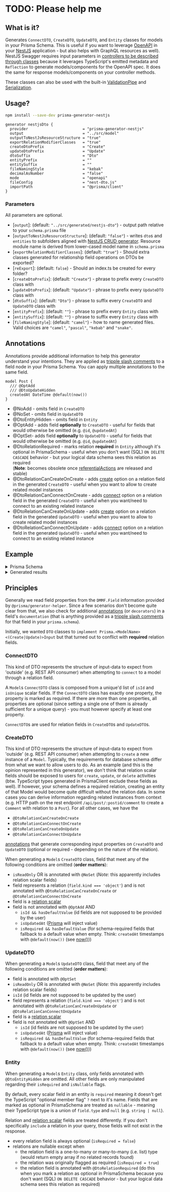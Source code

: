 # TODO: Please help me

## What is it?

Generates `ConnectDTO`, `CreateDTO`, `UpdateDTO`, and `Entity` classes for models in your Prisma Schema. This is useful if you want to leverage [OpenAPI](https://docs.nestjs.com/openapi/introduction) in your [NestJS](https://nestjs.com/) application - but also helps with GraphQL resources as well). NestJS Swagger requires input parameters in [controllers to be described through classes](https://docs.nestjs.com/openapi/types-and-parameters) because it leverages TypeScript's emitted metadata and `Reflection` to generate models/components for the OpenAPI spec. It does the same for response models/components on your controller methods.

These classes can also be used with the built-in [ValidationPipe](https://docs.nestjs.com/techniques/validation#using-the-built-in-validationpipe) and [Serialization](https://docs.nestjs.com/techniques/serialization).

## Usage?

```sh
npm install --save-dev prisma-generator-nestjs
```

```prisma
generator nestjsDto {
  provider                        = "prisma-generator-nestjs"
  output                          = "../src/model"
  outputToNestJsResourceStructure = "true"
  exportRelationModifierClasses   = "true"
  createDtoPrefix                 = "Create"
  updateDtoPrefix                 = "Update"
  dtoSuffix                       = "Dto"
  entityPrefix                    = ""
  entitySuffix                    = ""
  fileNamingStyle                 = "kebak"
  decimalAsNumber                 = "false"
  mode                            = "openapi"
  fileConfig                      = "nest-dto.js"
  importPath                      = "@prisma/client"
}
```

### Parameters

All parameters are optional.

- [`output`]: (default: `"../src/generated/nestjs-dto"`) - output path relative to your `schema.prisma` file
- [`outputToNestJsResourceStructure`]: (default: `"false"`) - writes `dto`s and `entities` to subfolders aligned with [NestJS CRUD generator](https://docs.nestjs.com/recipes/crud-generator). Resource module name is derived from lower-cased model name in `schema.prisma`
- [`exportRelationModifierClasses`]: (default: `"true"`) - Should extra classes generated for relationship field operations on DTOs be exported?
- [`reExport`]: (default: `false`) - Should an index.ts be created for every folder?
- [`createDtoPrefix`]: (default: `"Create"`) - phrase to prefix every `CreateDTO` class with
- [`updateDtoPrefix`]: (default: `"Update"`) - phrase to prefix every `UpdateDTO` class with
- [`dtoSuffix`]: (default: `"Dto"`) - phrase to suffix every `CreateDTO` and `UpdateDTO` class with
- [`entityPrefix`]: (default: `""`) - phrase to prefix every `Entity` class with
- [`entitySuffix`]: (default: `""`) - phrase to suffix every `Entity` class with
- [`fileNamingStyle`]: (default: `"camel"`) - how to name generated files. Valid choices are `"camel"`, `"pascal"`, `"kebab"` and `"snake"`.

## <a name="annotations"></a>Annotations

Annotations provide additional information to help this generator understand your intentions. They are applied as [tripple slash comments](https://www.prisma.io/docs/concepts/components/prisma-schema#comments) to a field node in your Prisma Schema. You can apply multiple annotations to the same field.

```prisma
model Post {
  /// @OptAdd
  /// @DtoUpdateHidden
  createdAt DateTime @default(now())
}
```

- @NoAdd - omits field in `CreateDTO`
- @NoSet - omits field in `UpdateDTO`
- @DtoEntityHidden - omits field in `Entity`
- @OptAdd - adds field **optionally** to `CreateDTO` - useful for fields that would otherwise be omitted (e.g. `@id`, `@updatedAt`)
- @OptSet- adds field **optionally** to `UpdateDTO` - useful for fields that would otherwise be omitted (e.g. `@id`, `@updatedAt`)
- @DtoRelationRequired - marks relation **required** in `Entity` although it's optional in PrismaSchema - useful when you don't want (SQL) `ON DELETE CASCADE` behavior - but your logical data schema sees this relation as required  
  (**Note**: becomes obsolete once [referentialActions](https://github.com/prisma/prisma/issues/7816) are released and stable)
- @DtoRelationCanCreateOnCreate - adds [create](https://www.prisma.io/docs/concepts/components/prisma-client/relation-queries#create-a-related-record) option on a relation field in the generated `CreateDTO` - useful when you want to allow to create related model instances
- @DtoRelationCanConnectOnCreate - adds [connect](https://www.prisma.io/docs/concepts/components/prisma-client/relation-queries#connect-an-existing-record) option on a relation field in the generated `CreateDTO` - useful when you want/need to connect to an existing related instance
- @DtoRelationCanCreateOnUpdate - adds [create](https://www.prisma.io/docs/concepts/components/prisma-client/relation-queries#create-a-related-record) option on a relation field in the generated `UpdateDTO` - useful when you want to allow to create related model instances
- @DtoRelationCanConnectOnUpdate - adds [connect](https://www.prisma.io/docs/concepts/components/prisma-client/relation-queries#connect-an-existing-record) option on a relation field in the generated `UpdateDTO` - useful when you want/need to connect to an existing related instance

## <a name="example"></a>Example

<details>
  <summary>Prisma Schema</summary>

```prisma
generator nestjsDto {
  provider                        = "prisma-generator-nestjs-dto"
  output                          = "../src"
  outputToNestJsResourceStructure = "true"
}

model Question {
  id          String   @id @default(dbgenerated("gen_random_uuid()")) @db.Uuid
  /// @NoSet
  createdAt   DateTime @default(now())
  /// @DtoRelationRequired
  createdBy   User?    @relation("CreatedQuestions", fields: [createdById], references: [id])
  createdById String?  @db.Uuid
  updatedAt   DateTime @updatedAt
  /// @DtoRelationRequired
  updatedBy   User?    @relation("UpdatedQuestions", fields: [updatedById], references: [id])
  updatedById String?  @db.Uuid

  /// @DtoRelationRequired
  /// @DtoRelationCanConnectOnCreate
  category   Category? @relation(fields: [categoryId], references: [id])
  categoryId String?   @db.Uuid

  /// @OptAdd
  /// @DtoRelationCanCreateOnCreate
  /// @DtoRelationCanConnectOnCreate
  /// @DtoRelationCanCreateOnUpdate
  /// @DtoRelationCanConnectOnUpdate
  tags Tag[]

  title     String
  content   String
  responses Response[]
}
```

</details>

<details>
<summary>Generated results</summary>

```ts
// src/question/dto/connect-question.dto.ts
export class ConnectQuestionDto {
  id: string;
}
```

```ts
// src/question/dto/create-question.dto.ts
import { ApiExtraModels } from '@nestjs/swagger';
import { ConnectCategoryDto } from '../../category/dto/connect-category.dto';
import { CreateTagDto } from '../../tag/dto/create-tag.dto';
import { ConnectTagDto } from '../../tag/dto/connect-tag.dto';

export class CreateQuestionCategoryRelationInputDto {
  connect: ConnectCategoryDto;
}
export class CreateQuestionTagsRelationInputDto {
  create?: CreateTagDto[];
  connect?: ConnectTagDto[];
}

@ApiExtraModels(
  ConnectCategoryDto,
  CreateQuestionCategoryRelationInputDto,
  CreateTagDto,
  ConnectTagDto,
  CreateQuestionTagsRelationInputDto,
)
export class CreateQuestionDto {
  category: CreateQuestionCategoryRelationInputDto;
  tags?: CreateQuestionTagsRelationInputDto;
  title: string;
  content: string;
}
```

```ts
// src/question/dto/update-question.dto.ts
import { ApiExtraModels } from '@nestjs/swagger';
import { CreateTagDto } from '../../tag/dto/create-tag.dto';
import { ConnectTagDto } from '../../tag/dto/connect-tag.dto';

export class UpdateQuestionTagsRelationInputDto {
  create?: CreateTagDto[];
  connect?: ConnectTagDto[];
}

@ApiExtraModels(CreateTagDto, ConnectTagDto, UpdateQuestionTagsRelationInputDto)
export class UpdateQuestionDto {
  tags?: UpdateQuestionTagsRelationInputDto;
  title?: string;
  content?: string;
}
```

```ts
// src/question/entities/question.entity.ts
import { User } from '../../user/entities/user.entity';
import { Category } from '../../category/entities/category.entity';
import { Tag } from '../../tag/entities/tag.entity';
import { Response } from '../../response/entities/response.entity';

export class Question {
  id: string;
  createdAt: Date;
  createdBy?: User;
  createdById: string;
  updatedAt: Date;
  updatedBy?: User;
  updatedById: string;
  category?: Category;
  categoryId: string;
  tags?: Tag[];
  title: string;
  content: string;
  responses?: Response[];
}
```

</details>

## Principles

Generally we read field properties from the `DMMF.Field` information provided by `@prisma/generator-helper`. Since a few scenarios don't become quite clear from that, we also check for additional [annotations](#annotations) (or `decorators`) in a field's `documentation` (that is anything provided as a [tripple slash comments](https://www.prisma.io/docs/concepts/components/prisma-schema#comments) for that field in your `prisma.schema`).

Initially, we wanted `DTO` classes to `implement Prisma.<ModelName><(Create|Update)>Input` but that turned out to conflict with **required** relation fields.

### ConnectDTO

This kind of DTO represents the structure of input-data to expect from 'outside' (e.g. REST API consumer) when attempting to `connect` to a model through a relation field.

A `Model`s `ConnectDTO` class is composed from a unique'd list of `isId` and `isUnique` scalar fields. If the `ConnectDTO` class has exactly one property, the property is marked as required. If there are more than one properties, all properties are optional (since setting a single one of them is already sufficient for a unique query) - you must however specify at least one property.

`ConnectDTO`s are used for relation fields in `CreateDTO`s and `UpdateDTO`s.

### CreateDTO

This kind of DTO represents the structure of input-data to expect from 'outside' (e.g. REST API consumer) when attempting to `create` a new instance of a `Model`.
Typically, the requirements for database schema differ from what we want to allow users to do.
As an example (and this is the opinion represented in this generator), we don't think that relation scalar fields should be exposed to users for `create`, `update`, or `delete` activities (btw. TypeScript types generated in PrismaClient exclude these fields as well). If however, your schema defines a required relation, creating an entity of that Model would become quite difficult without the relation data.
In some cases you can derive information regarding related instances from context (e.g. HTTP path on the rest endpoint `/api/post/:postid/comment` to create a `Comment` with relation to a `Post`). For all other cases, we have the

- `@DtoRelationCanCreateOnCreate`
- `@DtoRelationCanConnectOnCreate`
- `@DtoRelationCanCreateOnUpdate`
- `@DtoRelationCanConnectOnUpdate`

[annotations](#annotations) that generate corresponding input properties on `CreateDTO` and `UpdateDTO` (optional or required - depending on the nature of the relation).

When generating a `Model`s `CreateDTO` class, field that meet any of the following conditions are omitted (**order matters**):

- `isReadOnly` OR is annotated with `@NoSet` (_Note:_ this apparently includes relation scalar fields)
- field represents a relation (`field.kind === 'object'`) and is not annotated with `@DtoRelationCanCreateOnCreate` or `@DtoRelationCanConnectOnCreate`
- field is a [relation scalar](https://www.prisma.io/docs/concepts/components/prisma-schema/relations/#annotated-relation-fields-and-relation-scalar-fields)
- field is not annotated with `@OptAdd` AND
  - `isId && hasDefaultValue` (id fields are not supposed to be provided by the user)
  - `isUpdatedAt` ([Prisma](https://www.prisma.io/docs/reference/api-reference/prisma-schema-reference#updatedat) will inject value)
  - `isRequired && hasDefaultValue` (for schema-required fields that fallback to a default value when empty. Think: `createdAt` timestamps with `@default(now())` (see [now()](https://www.prisma.io/docs/reference/api-reference/prisma-schema-reference#now)))

### UpdateDTO

When generating a `Model`s `UpdateDTO` class, field that meet any of the following conditions are omitted (**order matters**):

- field is annotated with `@OptSet`
- `isReadOnly` OR is annotated with `@NoSet` (_Note:_ this apparently includes relation scalar fields)
- `isId` (id fields are not supposed to be updated by the user)
- field represents a relation (`field.kind === 'object'`) and is not annotated with `@DtoRelationCanCreateOnUpdate` or `@DtoRelationCanConnectOnUpdate`
- field is a [relation scalar](https://www.prisma.io/docs/concepts/components/prisma-schema/relations/#annotated-relation-fields-and-relation-scalar-fields)
- field is not annotated with `@OptSet` AND
  - `isId` (id fields are not supposed to be updated by the user)
  - `isUpdatedAt` ([Prisma](https://www.prisma.io/docs/reference/api-reference/prisma-schema-reference#updatedat) will inject value)
  - `isRequired && hasDefaultValue` (for schema-required fields that fallback to a default value when empty. Think: `createdAt` timestamps with `@default(now())` (see [now()](https://www.prisma.io/docs/reference/api-reference/prisma-schema-reference#now)))

### Entity

When generating a `Model`s `Entity` class, only fields annotated with `@DtoEntityHidden` are omitted.
All other fields are only manipulated regarding their `isRequired` and `isNullable` flags.

By default, every scalar field in an entity is `required` meaning it doesn't get the TypeScript "optional member flag" `?` next to it's name. Fields that are marked as optional in PrismaSchema are treated as `nullable` - meaning their TypeScript type is a union of `field.type` and `null` (e.g. `string | null`).

Relation and [relation scalar](https://www.prisma.io/docs/concepts/components/prisma-schema/relations/#annotated-relation-fields-and-relation-scalar-fields) fields are treated differently. If you don't specifically `include` a relation in your query, those fields will not exist in the response.

- every relation field is always optional (`isRequired = false`)
- relations are nullable except when
  - the relation field is a one-to-many or many-to-many (i.e. list) type (would return empty array if no related records found)
  - the relation was originally flagged as required (`isRequired = true`)
  - the relation field is annotated with `@DtoRelationRequired` (do this when you mark a relation as optional in PrismaSchema because you don't want (SQL) `ON DELETE CASCADE` behavior - but your logical data schema sees this relation as required)
